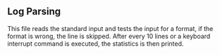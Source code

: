 ## Log Parsing
This file reads the standard input and tests the input for a format,
if the format is wrong, the line is skipped.
After every 10 lines or a keyboard interrupt command is executed,
the statistics is then printed.